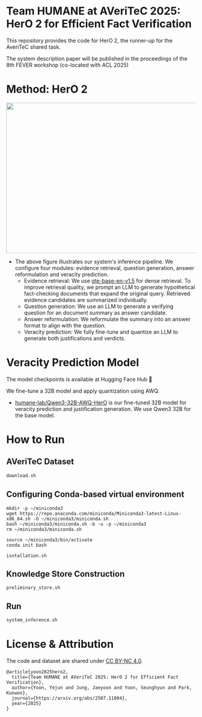 # Team HUMANE at AVeriTeC 2025: HerO 2 for Efficient Fact Verification

This repository provides the code for HerO 2, the runner-up for the AveriTeC shared task.

The system description paper will be published in the proceedings of the 8th FEVER workshop (co-located with ACL 2025)

# Method: HerO 2
<p align="center"><img src="https://github.com/user-attachments/assets/b538efa1-d1ac-49e3-9219-2073d93e1de0" width="900" height="400"></p>

- The above figure illustrates our system's inference pipeline. We configure four modules: evidence retrieval, question generation, answer reformulation and veracity prediction.
  + Evidence retrieval: We use [gte-base-en-v1.5](https://huggingface.co/Alibaba-NLP/gte-base-en-v1.5) for dense retrieval. To improve retrieval quality, we prompt an LLM to generate hypothetical fact-checking documents that expand the original query. Retrieved evidence candidates are summarized individually.
  + Question generation: We use an LLM to generate a verifying question for an document summary as answer candidate. 
  + Answer reformulation: We reformulate the summary into an answer format to align with the question.
  + Veracity prediction: We fully fine-tune and quantize an LLM to generate both justifications and verdicts.

# Veracity Prediction Model
The model checkpoints is available at Hugging Face Hub 🤗

We fine-tune a 32B model and apply quantization using AWQ.

- [humane-lab/Qwen3-32B-AWQ-HerO](https://huggingface.co/humane-lab/Qwen3-32B-AWQ-HerO) is our fine-tuned 32B model for veracity prediction and justification generation. We use Qwen3 32B for the base model.

# How to Run

## AVeriTeC Dataset
```bash
download.sh
```

## Configuring Conda-based virtual environment
```
mkdir -p ~/miniconda3
wget https://repo.anaconda.com/miniconda/Miniconda3-latest-Linux-x86_64.sh -O ~/miniconda3/miniconda.sh
bash ~/miniconda3/miniconda.sh -b -u -p ~/miniconda3
rm ~/miniconda3/miniconda.sh

source ~/miniconda3/bin/activate
conda init bash

isntallation.sh
```

## Knowledge Store Construction
```
preliminary_store.sh
```

## Run
```bash
system_inference.sh
```

# License & Attribution
The code and dataset are shared under [CC BY-NC 4.0](https://creativecommons.org/licenses/by-nc/4.0).
```
@article{yoon2025hero2,
  title={Team HUMANE at AVeriTeC 2025: HerO 2 for Efficient Fact Verification},
  author={Yoon, Yejun and Jung, Jaeyoon and Yoon, Seunghyun and Park, Kunwoo},
  journal={https://arxiv.org/abs/2507.11004},
  year={2025}
}
```
